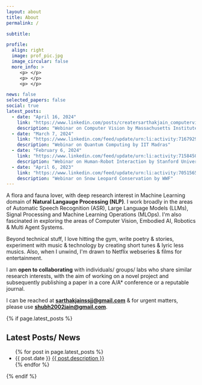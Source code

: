 ```yaml
---
layout: about
title: About
permalink: /

subtitle: 

profile:
  align: right
  image: prof_pic.jpg
  image_circular: false
  more_info: >
     <p> </p>
     <p> </p>
     <p> </p>

news: false
selected_papers: false
social: true
latest_posts:
  - date: "April 16, 2024"
    link: "https://www.linkedin.com/posts/creatersarthakjain_computervision-ai-mit-activity-7188588032936030208-8mME?utm_source=share&utm_medium=member_desktop"
    description: "Webinar on Computer Vision by Massachusetts Institute of Technology"
  - date: "March 7, 2024"
    link: "https://www.linkedin.com/feed/update/urn:li:activity:7167929915160416257/"
    description: "Webinar on Quantum Computing by IIT Madras"
  - date: "February 6, 2024"
    link: "https://www.linkedin.com/feed/update/urn:li:activity:7158450504539283457/"
    description: "Webinar on Human-Robot Interaction by Stanford University"
  - date: "April 6, 2023"
    link: "https://www.linkedin.com/feed/update/urn:li:activity:7051565419035279361/"
    description: "Webinar on Snow Leopard Conservation by WWF"  
---
```


A flora and fauna lover, with deep research interest in Machine Learning domain of **Natural Langauge Processing (NLP)**. I work broadly in the areas of Automatic Speech Recognition (ASR), Large Language Models (LLMs), Signal Processing and Machine Learning Operations (MLOps). I'm also fascinated in exploring the areas of Computer Vision, Embodied AI, Robotics & Multi Agent Systems.

Beyond technical stuff, I love hitting the gym, write poetry & stories, experiment with music & technology by creating short tunes & lyric less musics. Also, when I unwind, I'm drawn to Netflix webseries & films for entertainment.

I am **open to collaborating** with individuals/ groups/ labs who share similar
 research interests, with the aim of working on a novel project and subsequently publishing a paper in a core A/A* conference or a reputable journal.

I can be reached at **sarthakjainssjj@gmail.com** & for urgent matters, please use **shubh2002jain@gmail.com**.

{% if page.latest_posts %}
<section>
  <h2>Latest Posts/ News</h2>
  <ul>
    {% for post in page.latest_posts %}
    <li>
      <span>{{ post.date }}</span>
      <a href="{{ post.link }}">{{ post.description }}</a>
    </li>
    {% endfor %}
  </ul>
</section>
{% endif %}

